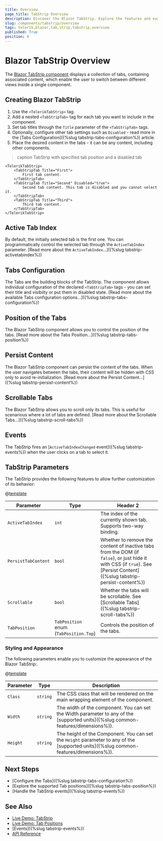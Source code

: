 ```yaml
---
title: Overview
page_title: TabStrip Overview
description: Discover the Blazor TabStrip. Explore the features and examples.
slug: components/tabstrip/overview
tags: telerik,blazor,tab,strip,tabstrip,overview
published: True
position: 0
---
```


# Blazor TabStrip Overview

The <a href = "https://www.telerik.com/blazor-ui/tabstrip" target = "_blank">Blazor TabStrip component</a> displays a collection of tabs, containing associated content, which enable the user to switch between different views inside a single component.

## Creating Blazor TabStrip

1. Use the `<TelerikTabStrip>` tag.
1. Add a nested `<TabStripTab>` tag for each tab you want to include in the component.
1. Set tab titles through the `Title` parameter of the `<TabStripTab>` tags.
1. Optionally, configure other tab settings such as `Disabled` - read more in the [Tabs Configuration]({%slug tabstrip-tabs-configuration%}) article.
1. Place the desired content in the tabs - it can be any content, including other components.

>caption TabStrip with specified tab position and a disabled tab

````CSHTML
<TelerikTabStrip>
	<TabStripTab Title="First">
		First tab content.
	</TabStripTab>
	<TabStripTab Title="Second" Disabled="true">
		Second tab content. This tab is disabled and you cannot select it.
	</TabStripTab>
	<TabStripTab Title="Third">
		Third tab content.
	</TabStripTab>
</TelerikTabStrip>
````

## Active Tab Index

By default, the initially selected tab is the first one. You can programmatically control the selected tab through the `ActiveTabIndex` parameter. [Read more about the `ActiveTabIndex`...]({%slug tabstrip-activetabindex%})

## Tabs Configuration

The Tabs are the building blocks of the TabStrip. The component allows individual configuration of the declared `<TabStripTab>` tags - you can set their title and visibiity or put them in disabled state. [Read more about the available Tabs configuration options...]({%slug tabstrip-tabs-configuration%})

## Position of the Tabs

The Blazor TabStrip component allows you to control the position of the tabs. [Read more about the Tabs Position...]({%slug tabstrip-tabs-position%})

## Persist Content

The Blazor TabStrip component can persist the content of the tabs. When the user navigates between the tabs, their content will be hidden with CSS only to avoid re-initialization. [Read more about the Persist Content...]({%slug tabstrip-persist-content%})

## Scrollable Tabs

The Blazor TabStrip allows you to scroll only its tabs. This is useful for scenarious where a lot of tabs are defined. [Read more about the Scrollable Tabs...]({%slug tabstrip-scroll-tabs%})

## Events

The TabStrip fires an [`ActiveTabIndexChanged` event]({%slug tabstrip-events%}) when the user clicks on a tab to select it.

## TabStrip Parameters

The TabStrip provides the following features to allow further customization of its behavior:

@[template](/_contentTemplates/common/parameters-table-styles.md#table-layout)

| Parameter        | Type  | Header 2                                 |
|------------------|-------|------------------------------------------|
| `ActiveTabIndex` | `int` | The index of the currently shown tab. Supports two-way binding.
|`PersistTabContent` | `bool` | Whether to remove the content of inactive tabs from the DOM (if `false`), or just hide it with CSS (if `true`). See [Persist Content]({%slug tabstrip-persist-content%})
| `Scrollable` | `bool` | Whether the tabs will be scrollable. See [Scrollable Tabs]({%slug tabstrip-scroll-tabs%})
| `TabPosition` | `TabPosition` enum <br/> (`TabPosition.Top`)| Controls the position of the tabs.

### Styling and Appearance

The following parameters enable you to customize the appearance of the Blazor TabStrip:.

@[template](/_contentTemplates/common/parameters-table-styles.md#table-layout)

| Parameter | Type     | Description                              |
|-----------|----------|------------------------------------------|
| `Class`   | `string` | The CSS class that will be rendered on the main wrapping element of the component. |
| `Width`   | `string` | The width of the component. You can set the Width parameter to any of the [supported units]({%slug common-features/dimensions%}). |
| `Height`  | `string` | The height of the Component. You can set the `Height` parameter to any of the [supported units]({%slug common-features/dimensions%}). |

## Next Steps

* [Configure the Tabs]({%slug tabstrip-tabs-configuration%})
* [Explore the supported Tab positions]({%slug tabstrip-tabs-position%})
* [Handle the TabStrip events]({%slug tabstrip-events%})

## See Also

  * [Live Demo: TabStrip](https://demos.telerik.com/blazor-ui/tabstrip/index)
  * [Live Demo: Tab Positions](https://demos.telerik.com/blazor-ui/tabstrip/tab-positions)
  * [Events]({%slug tabstrip-events%})
  * [API Reference](https://docs.telerik.com/blazor-ui/api/Telerik.Blazor.Components.TelerikTabStrip)
